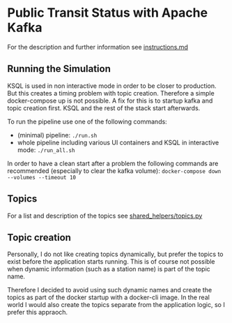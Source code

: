 # Public Transit Status with Apache Kafka

For the description and further information see [instructions.md](instructions.md)

## Running the Simulation

KSQL is used in non interactive mode in order to be closer to production. But this creates a timing
problem with topic creation. Therefore a simple docker-compose up is not possible.
A fix for this is to startup kafka and topic creation first. KSQL and the rest of the stack start
afterwards.

To run the pipeline use one of the following commands:

- (minimal) pipeline: `./run.sh`
- whole pipeline including various UI containers and KSQL in interactive mode: `./run_all.sh`

In order to have a clean start after a problem the following commands are recommended (especially
to clear the kafka volume): `docker-compose down --volumes --timeout 10`

## Topics

For a list and description of the topics see [shared_helpers/topics.py](shared_helpers/topics.py)

## Topic creation

Personally, I do not like creating topics dynamically, but prefer the topics to exist before the
application starts running.
This is of course not possible when dynamic information (such as a station name) is part of the
topic name.

Therefore I decided to avoid using such dynamic names and create the topics as part of the
docker startup with a docker-cli image. In the real world I would also create the topics separate
from the application logic, so I prefer this appraoch.
